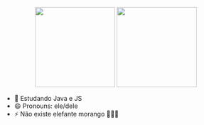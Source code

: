 
<div>
  <p align="center">
    <img height="180em" src="https://github-readme-stats.vercel.app/api?username=QueijoQualho&show_icons=true&theme=dracula&hide_border=true">
    <img height="180em" src="https://github-readme-stats.vercel.app/api/top-langs/?username=QueijoQualho&layout=compact&theme=dracula&hide_border=true">
  </p>
</div>

- 🌱 Estudando Java e JS
- 😄 Pronouns: ele/dele
- ⚡ Não existe elefante morango 🚫🐘🍓
